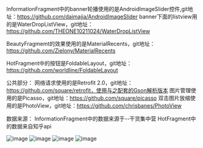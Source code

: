 InformationFragment中的banner轮播使用的是AndroidImageSlider控件,git地址：https://github.com/daimajia/AndroidImageSlider
banner下面的listview用的是WaterDropListView，git地址：https://github.com/THEONE10211024/WaterDropListView

BeautyFragmemt的效果使用的是MaterialRecents，git地址：https://github.com/ZieIony/MaterialRecents

HotFragment中的按钮是FoldableLayout，git地址：https://github.com/worldline/FoldableLayout

公共部分：
  网络请求使用的是Retrofit 2.0，git地址：https://github.com/square/retrofit，使用与之配套的Gson解析版本
  图片管理使用的是Picasso，git地址：https://github.com/square/picasso
  双击图片放缩使用的是PhotoView，git地址：https://github.com/chrisbanes/PhotoView

数据来源：
  InformationFragment中的数据来源于--干货集中营
  HotFragment中的数据来自知乎api

  ![image](https://github.com/ButBueatiful/dotvim/raw/master/src1.png)
   ![image](https://github.com/ButBueatiful/dotvim/raw/master/src2.png)
    ![image](https://github.com/ButBueatiful/dotvim/raw/master/src3.png)
     ![image](https://github.com/ButBueatiful/dotvim/raw/master/src4.png)

